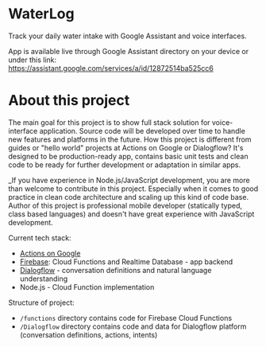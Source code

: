 # WaterLog

Track your daily water intake with Google Assistant and voice interfaces.

App is available live through Google Assistant directory on your device or under this link: https://assistant.google.com/services/a/id/12872514ba525cc6

# About this project

The main goal for this project is to show full stack solution for voice-interface application. Source code will be developed over time to handle new features and platforms in the future.
How this project is different from guides or "hello world" projects at Actions on Google or Dialogflow? It's designed to be production-ready app, contains basic unit tests and clean code to be ready for further development or adaptation in similar apps.

_If you have experience in Node.js/JavaScript development, you are more than welcome to contribute in this project. Especially when it comes to good practice in clean code architecture and scaling up this kind of code base. Author of this project is professional mobile developer (statically typed, class based languages) and doesn't have great experience with JavaScript development.

Current tech stack:
- [Actions on Google](https://developers.google.com/actions/extending-the-assistant)
- [Firebase](https://firebase.google.com/): Cloud Functions and Realtime Database - app backend
- [Dialogflow](https://dialogflow.com/) - conversation definitions and natural language understanding
- Node.js - Cloud Function implementation

Structure of project:
- `/functions` directory contains code for Firebase Cloud Functions
- `/Dialogflow` directory contains code and data for Dialogflow platform (conversation definitions, actions, intents)

